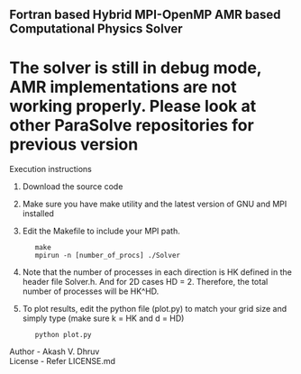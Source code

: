 ## Fortran based Hybrid MPI-OpenMP AMR based Computational Physics Solver 

# The solver is still in debug mode, AMR implementations are not working properly. Please look at other ParaSolve repositories for previous version

Execution instructions

  1. Download the source code 
  2. Make sure you have make utility and the latest version of GNU and MPI installed
  3. Edit the Makefile to include your MPI path.

     ~~~terminal 
        make
        mpirun -n [number_of_procs] ./Solver 
     ~~~

  5. Note that the number of processes in each direction is HK defined in the header file Solver.h. And for 2D cases HD = 2. Therefore, the total number of processes will be HK^HD.

  4. To plot results, edit the python file (plot.py) to match your grid size and simply type (make sure k = HK and d = HD)

     ~~~terminal
        python plot.py
     ~~~ 

Author - Akash V. Dhruv  
License - Refer LICENSE.md
